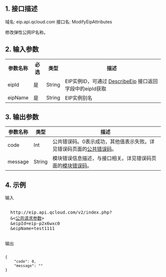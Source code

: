 ## 1. 接口描述
 
域名: eip.api.qcloud.com
接口名: ModifyEipAttributes

修改弹性公网IP名称。

 

## 2. 输入参数
 

<table class="t"><tbody><tr>
<th><b>参数名称</b></th>
<th><b>必选</b></th>
<th><b>类型</b></th>
<th><b>描述</b></th>
<tr>
<td> eipId <td> 是 <td> String <td>EIP实例ID，可通过 <a href="/doc/api/229/%E6%9F%A5%E8%AF%A2%E5%BC%B9%E6%80%A7%E5%85%AC%E7%BD%91IP%E5%88%97%E8%A1%A8" title="DescribeEip">DescribeEip</a> 接口返回字段中的eipId获取
<tr>
<td> eipName <td> 是 <td> String <td> EIP实例别名
</tbody></table>

 
## 3. 输出参数
 

| 参数名称 | 类型 | 描述 |
|---------|---------|---------|
| code | Int | 公共错误码。0表示成功，其他值表示失败。详见错误码页面的[公共错误码](/document/api/377/4173)。|
| message | String | 模块错误信息描述，与接口相关。详见错误码页面的[模块错误码](/doc/api/372/%E9%94%99%E8%AF%AF%E7%A0%81#2.E3.80.81.E6.A8.A1.E5.9D.97.E9.94.99.E8.AF.AF.E7.A0.81)。|

 

## 4. 示例
 
输入
<pre>

  http://eip.api.qcloud.com/v2/index.php?
  &<<a href="/doc/api/229/6976">公共请求参数</a>>
  &eipId=eip-p2x6wxc0
  &eipName=test1111

</pre>

输出
```

{
    "code": 0,
    "message": ""
}

```

